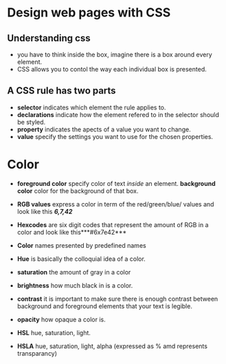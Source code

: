 # Design web pages with CSS

## Understanding css
- you have to think inside the box, imagine there is a box around every element.
- CSS allows you to contol the way each individual box is presented.

## A CSS rule has two parts
- **selector** indicates which element the rule applies to.
- **declarations** indicate how the element refered to in the selector should be styled.
- **property** indicates the apects of a value you want to change.
- **value** specify the settings you want to use for the chosen properties.

# Color 
- **foreground color** specify color of text *inside* an element.
**background color** color for the background of that box.

- **RGB values** express a color in term of the red/green/blue/ values and look like this ***6,7,42***
- **Hexcodes** are six digit codes that represent the amount of RGB in a color and look like this***#6x7e42***
- **Color** names presented by predefined names
- **Hue** is basically the colloquial idea of a color.
- **saturation** the amount of gray in a color
- **brightness** how much black in is a color.
- **contrast** it is important to make sure there is enough contrast between background and foreground elements that your text is legible.
- **opacity** how opaque a color is.
- **HSL** hue, saturation, light.
- **HSLA** hue, saturation, light, alpha (expressed as % amd represents transparancy)